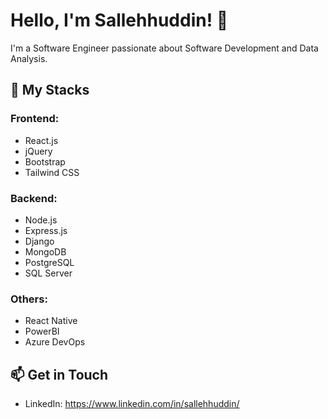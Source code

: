 # Hello, I'm Sallehhuddin! 👋

I'm a Software Engineer passionate about Software Development and Data Analysis.

## 🚀 My Stacks
### Frontend:
- React.js
- jQuery
- Bootstrap
- Tailwind CSS

### Backend:
- Node.js
- Express.js
- Django
- MongoDB
- PostgreSQL
- SQL Server

### Others:
- React Native
- PowerBI
- Azure DevOps

## 📫 Get in Touch
- LinkedIn: https://www.linkedin.com/in/sallehhuddin/



